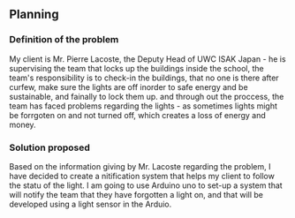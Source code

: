   Planning
----------
### Definition of the problem 
My client is Mr. Pierre Lacoste, the Deputy Head of UWC ISAK Japan - he is supervising the team that locks up the buildings inside the school, the team's responsibility is to 
check-in the buildings, that no one is there after curfew, make sure the lights are off inorder to safe energy and be sustainable, and fainally to lock them up. and through out the proccess, 
the team has faced problems regarding the lights - as sometimes lights might be forrgoten on and not turned off, which creates a loss of energy and money.

### Solution proposed
Based on the information giving by Mr. Lacoste regarding the problem, I have decided to create a nitification system that helps my client to follow the statu of the light. I am going to use Arduino uno to set-up a system that will notify the team that they have forgotten a light on, and that will be developed using a light sensor in the Arduio. 
